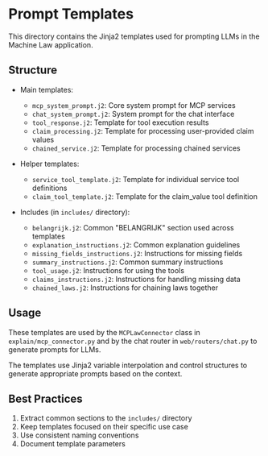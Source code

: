 # Prompt Templates

This directory contains the Jinja2 templates used for prompting LLMs in the Machine Law application.

## Structure

- Main templates:
  - `mcp_system_prompt.j2`: Core system prompt for MCP services
  - `chat_system_prompt.j2`: System prompt for the chat interface
  - `tool_response.j2`: Template for tool execution results
  - `claim_processing.j2`: Template for processing user-provided claim values
  - `chained_service.j2`: Template for processing chained services

- Helper templates:
  - `service_tool_template.j2`: Template for individual service tool definitions
  - `claim_tool_template.j2`: Template for the claim_value tool definition

- Includes (in `includes/` directory):
  - `belangrijk.j2`: Common "BELANGRIJK" section used across templates
  - `explanation_instructions.j2`: Common explanation guidelines
  - `missing_fields_instructions.j2`: Instructions for missing fields
  - `summary_instructions.j2`: Common summary instructions
  - `tool_usage.j2`: Instructions for using the tools
  - `claims_instructions.j2`: Instructions for handling missing data
  - `chained_laws.j2`: Instructions for chaining laws together

## Usage

These templates are used by the `MCPLawConnector` class in `explain/mcp_connector.py` and by
the chat router in `web/routers/chat.py` to generate prompts for LLMs.

The templates use Jinja2 variable interpolation and control structures to generate appropriate
prompts based on the context.

## Best Practices

1. Extract common sections to the `includes/` directory
2. Keep templates focused on their specific use case
3. Use consistent naming conventions
4. Document template parameters
